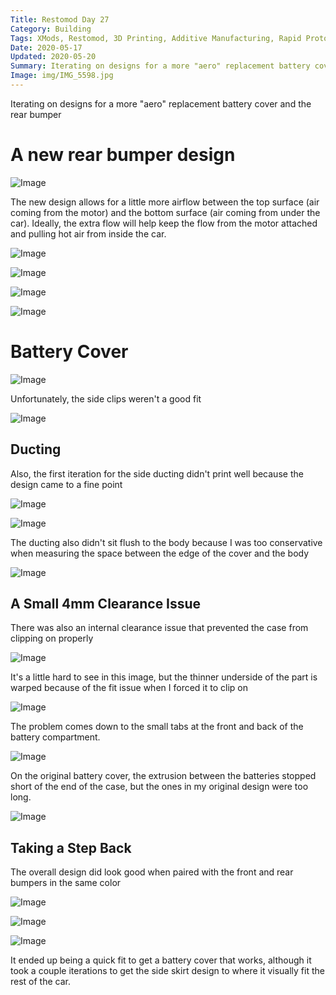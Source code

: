 ```yaml
---
Title: Restomod Day 27
Category: Building
Tags: XMods, Restomod, 3D Printing, Additive Manufacturing, Rapid Prototyping
Date: 2020-05-17
Updated: 2020-05-20
Summary: Iterating on designs for a more "aero" replacement battery cover and the rear bumper
Image: img/IMG_5598.jpg
---
```


Iterating on designs for a more "aero" replacement battery cover and the rear
bumper

# A new rear bumper design

![Image]({attach}/img/IMG_5578.jpg)

The new design allows for a little more airflow between the top surface (air
coming from the motor) and the bottom surface (air coming from under the car).
Ideally, the extra flow will help keep the flow from the motor attached and
pulling hot air from inside the car.

![Image]({attach}/img/IMG_5579.jpg)

![Image]({attach}/img/IMG_5581.jpg)

![Image]({attach}/img/IMG_5582.jpg)

![Image]({attach}/img/IMG_5583.jpg)

# Battery Cover

![Image]({attach}/img/IMG_5584.jpg)

Unfortunately, the side clips weren't a good fit

![Image]({attach}/img/IMG_5586.jpg)

## Ducting

Also, the first iteration for the side ducting didn't print well because the
design came to a fine point

![Image]({attach}/img/IMG_5585.jpg)

![Image]({attach}/img/IMG_5591.jpg)

The ducting also didn't sit flush to the body because I was too conservative
when measuring the space between the edge of the cover and the body

![Image]({attach}/img/IMG_5590.jpg)

## A Small 4mm Clearance Issue

There was also an internal clearance issue that prevented the case from clipping
on properly

![Image]({attach}/img/IMG_5587.jpg)

It's a little hard to see in this image, but the thinner underside of the part
is warped because of the fit issue when I forced it to clip on

![Image]({attach}/img/IMG_5596.jpg)

The problem comes down to the small tabs at the front and back of the battery
compartment.

![Image]({attach}/img/IMG_5597.jpg)

On the original battery cover, the extrusion between the batteries stopped
short of the end of the case, but the ones in my original design were too long.

![Image]({attach}/img/IMG_5598.jpg)

## Taking a Step Back

The overall design did look good when paired with the front and rear bumpers in
the same color

![Image]({attach}/img/IMG_5588.jpg)

![Image]({attach}/img/IMG_5592.jpg) 

![Image]({attach}/img/IMG_5593.jpg)

It ended up being a quick fit to get a battery cover that works, although it
took a couple iterations to get the side skirt design to where it visually fit
the rest of the car.

